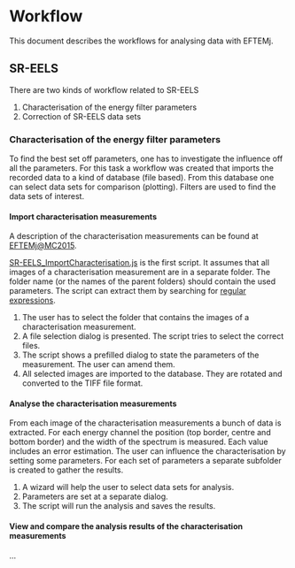 # Workflow

This document describes the workflows for analysing data with EFTEMj.

## SR-EELS

There are two kinds of workflow related to SR-EELS

1. Characterisation of the energy filter parameters
2. Correction of SR-EELS data sets

### Characterisation of the energy filter parameters

To find the best set off parameters, one has to investigate the influence off all the parameters. For this task a workflow was created that imports the recorded data to a kind of database (file based). From this database one can select data sets for comparison (plotting). Filters are used to find the data sets of interest.

#### Import characterisation measurements

A description of the characterisation measurements can be found at [EFTEMj@MC2015].

[SR-EELS_ImportCharacterisation.js] is the first script. It assumes that all images of a characterisation measurement are in a separate folder. The folder name (or the names of the parent folders) should contain the used parameters. The script can extract them by searching for [regular expressions].

1. The user has to select the folder that contains the images of a characterisation measurement.
2. A file selection dialog is presented. The script tries to select the correct files.
3. The script shows a prefilled dialog to state the parameters of the measurement. The user can amend them.
4. All selected images are imported to the database. They are rotated and converted to the TIFF file format.

#### Analyse the characterisation measurements

From each image of the characterisation measurements a bunch of data is extracted. For each energy channel the position (top border, centre and bottom border) and the width of the spectrum is measured. Each value includes an error estimation. The user can influence the characterisation by setting some parameters. For each set of parameters a separate subfolder is created to gather the results.

1. A wizard will help the user to select data sets for analysis.
2. Parameters are set at a separate dialog.
3. The script will run the analysis and saves the results.

#### View and compare the analysis results of the characterisation measurements

...


[EFTEMj@MC2015]: https://github.com/EFTEMj/EFTEMj/tree/master/MC2015
[SR-EELS_ImportCharacterisation.js]: https://github.com/EFTEMj/EFTEMj/blob/master/EFTEMj/src/main/resources/macros/SR-EELS_ImportCharacterisation.js
[regular expressions]: https://en.wikipedia.org/wiki/Regular_expression
